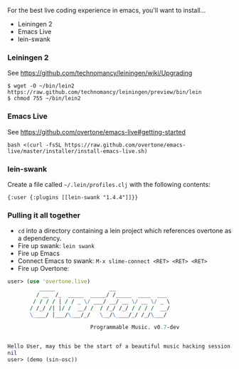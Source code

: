 For the best live coding experience in emacs, you'll want to install...

* Leiningen 2
* Emacs Live
* lein-swank


### Leiningen 2
See https://github.com/technomancy/leiningen/wiki/Upgrading

    $ wget -O ~/bin/lein2 https://raw.github.com/technomancy/leiningen/preview/bin/lein
    $ chmod 755 ~/bin/lein2

### Emacs Live
See https://github.com/overtone/emacs-live#getting-started

    bash <(curl -fsSL https://raw.github.com/overtone/emacs-live/master/installer/install-emacs-live.sh)



### lein-swank

Create a file called `~/.lein/profiles.clj` with the following contents:
    
    {:user {:plugins [[lein-swank "1.4.4"]]}}


### Pulling it all together

* `cd` into a directory containing a lein project which references overtone as a dependency. 
* Fire up swank: `lein swank`
* Fire up Emacs
* Connect Emacs to swank: `M-x slime-connect <RET> <RET> <RET>`
* Fire up Overtone:

```clj
user> (use 'overtone.live)
          _____                 __
         / __  /_  _____  _____/ /_____  ____  ___
        / / / / | / / _ \/ ___/ __/ __ \/ __ \/ _ \
       / /_/ /| |/ /  __/ /  / /_/ /_/ / / / /  __/
       \____/ |___/\___/_/   \__/\____/_/ /_/\___/

                          Programmable Music. v0.7-dev


Hello User, may this be the start of a beautiful music hacking session...
nil
user> (demo (sin-osc))

```
